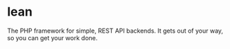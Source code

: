 lean
====

The PHP framework for simple, REST API backends. It gets out of your way, so you can get your work done.
